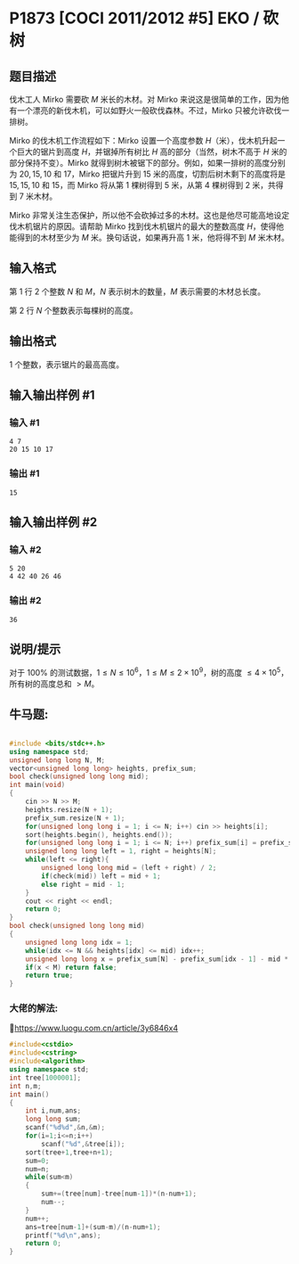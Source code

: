 # P1873 [COCI 2011/2012 #5] EKO / 砍树

## 题目描述

伐木工人 Mirko 需要砍 $M$ 米长的木材。对 Mirko 来说这是很简单的工作，因为他有一个漂亮的新伐木机，可以如野火一般砍伐森林。不过，Mirko 只被允许砍伐一排树。

Mirko 的伐木机工作流程如下：Mirko 设置一个高度参数 $H$（米），伐木机升起一个巨大的锯片到高度 $H$，并锯掉所有树比 $H$ 高的部分（当然，树木不高于 $H$ 米的部分保持不变）。Mirko 就得到树木被锯下的部分。例如，如果一排树的高度分别为 $20,15,10$ 和 $17$，Mirko 把锯片升到 $15$ 米的高度，切割后树木剩下的高度将是 $15,15,10$ 和 $15$，而 Mirko 将从第 $1$ 棵树得到 $5$ 米，从第 $4$ 棵树得到 $2$ 米，共得到 $7$ 米木材。

Mirko 非常关注生态保护，所以他不会砍掉过多的木材。这也是他尽可能高地设定伐木机锯片的原因。请帮助 Mirko 找到伐木机锯片的最大的整数高度 $H$，使得他能得到的木材至少为 $M$ 米。换句话说，如果再升高 $1$ 米，他将得不到 $M$ 米木材。

## 输入格式

第 $1$ 行 $2$ 个整数 $N$ 和 $M$，$N$ 表示树木的数量，$M$ 表示需要的木材总长度。

第 $2$ 行 $N$ 个整数表示每棵树的高度。

## 输出格式

$1$ 个整数，表示锯片的最高高度。

## 输入输出样例 #1

### 输入 #1

```
4 7
20 15 10 17
```

### 输出 #1

```
15
```

## 输入输出样例 #2

### 输入 #2

```
5 20
4 42 40 26 46
```

### 输出 #2

```
36
```

## 说明/提示

对于 $100\%$ 的测试数据，$1\le N\le10^6$，$1\le M\le2\times10^9$，树的高度 $\le 4\times 10^5$，所有树的高度总和 $>M$。

## 牛马题:
```cpp

#include <bits/stdc++.h>
using namespace std;
unsigned long long N, M;
vector<unsigned long long> heights, prefix_sum;
bool check(unsigned long long mid);
int main(void)
{
    cin >> N >> M;
    heights.resize(N + 1);
    prefix_sum.resize(N + 1);
    for(unsigned long long i = 1; i <= N; i++) cin >> heights[i];
    sort(heights.begin(), heights.end());
    for(unsigned long long i = 1; i <= N; i++) prefix_sum[i] = prefix_sum[i-1] + heights[i];
    unsigned long long left = 1, right = heights[N];
    while(left <= right){
        unsigned long long mid = (left + right) / 2;
        if(check(mid)) left = mid + 1;
        else right = mid - 1;
    }
    cout << right << endl;
    return 0;
}
bool check(unsigned long long mid)
{
    unsigned long long idx = 1;
    while(idx <= N && heights[idx] <= mid) idx++;
    unsigned long long x = prefix_sum[N] - prefix_sum[idx - 1] - mid * (N - idx + 1);
    if(x < M) return false;
    return true;
}
```

### 大佬的解法:
🔗https://www.luogu.com.cn/article/3y6846x4
```cpp
#include<cstdio>
#include<cstring>
#include<algorithm>
using namespace std;
int tree[1000001];
int n,m;
int main()
{
    int i,num,ans;
    long long sum;
    scanf("%d%d",&n,&m);
    for(i=1;i<=n;i++)
        scanf("%d",&tree[i]);
    sort(tree+1,tree+n+1);
    sum=0;
    num=n;
    while(sum<m)
    {
        sum+=(tree[num]-tree[num-1])*(n-num+1);
        num--;
    }
    num++;
    ans=tree[num-1]+(sum-m)/(n-num+1);
    printf("%d\n",ans);
    return 0;
}
```